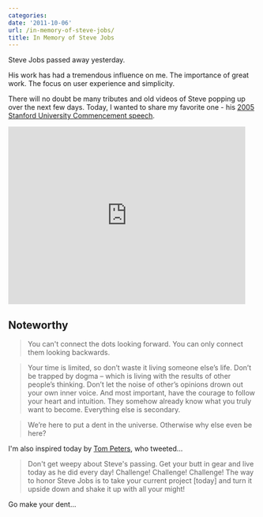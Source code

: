 ```yaml
---
categories:
date: '2011-10-06'
url: /in-memory-of-steve-jobs/
title: In Memory of Steve Jobs
---
```


Steve Jobs passed away yesterday.

His work has had a tremendous influence on me. The importance of great work. The focus on user experience and simplicity.

There will no doubt be many tributes and old videos of Steve popping up over the next few days. Today, I wanted to share my favorite one - his <a href="https://www.youtube.com/watch?v=UF8uR6Z6KLc">2005 Stanford University Commencement speech</a>.

<div class="fluid-vids"><iframe class="alignc" width="480" height="360" src="https://www.youtube.com/embed/UF8uR6Z6KLc?rel=0" frameborder="0" allowfullscreen></iframe></div>

<h2>Noteworthy</h2>

<blockquote>You can't connect the dots looking forward. You can only connect them looking backwards.</blockquote>

<blockquote>Your time is limited, so don’t waste it living someone else’s life. Don’t be trapped by dogma – which is living with the results of other people’s thinking. Don’t let the noise of other’s opinions drown out your own inner voice. And most important, have the courage to follow your heart and intuition. They somehow already know what you truly want to become. Everything else is secondary.</blockquote>

<blockquote>We’re here to put a dent in the universe. Otherwise why else even be here?</blockquote>

I'm also inspired today by <a href="http://twitter.com/tom_peters">Tom Peters</a>, who tweeted...

<blockquote>Don't get weepy about Steve's passing. Get your butt in gear and live today as he did every day! Challenge! Challenge! Challenge! The way to honor Steve Jobs is to take your current project [today] and turn it upside down and shake it up with all your might!</blockquote>

Go make your dent...